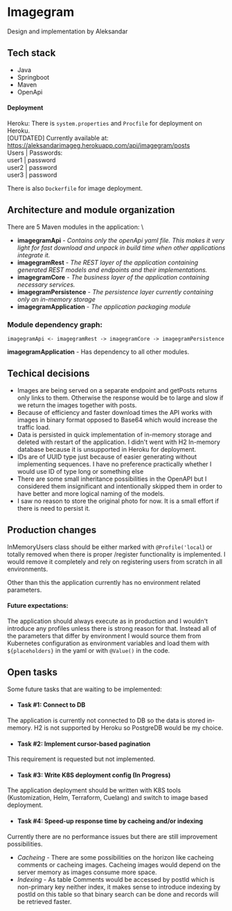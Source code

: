 # Imagegram

Design and implementation by Aleksandar

## Tech stack

- Java
- Springboot
- Maven
- OpenApi

#### Deployment

Heroku:
There is `system.properties` and `Procfile` for deployment on Heroku.\
[OUTDATED] Currently available at: https://aleksandarimageg.herokuapp.com/api/imagegram/posts \
Users | Passwords: \
user1 | password \
user2 | password \
user3 | password 

There is also `Dockerfile` for image deployment.

## Architecture and module organization

There are 5 Maven modules in the application: \
- **imagegramApi** - *Contains only the openApi yaml file. This makes it very light for fast download and unpack in build time when other applications integrate it.*
- **imagegramRest** - *The REST layer of the application containing generated REST models and endpoints and their implementations.*
- **imagegramCore** - *The business layer of the application containing necessary services.*
- **imagegramPersistence** - *The persistence layer currently containing only an in-memory storage*
- **imagegramApplication** - *The application packaging module*


### Module dependency graph:
```
imagegramApi <- imagegramRest -> imagegramCore -> imagegramPersistence
```
**imagegramApplication** - Has dependency to all other modules.


## Techical decisions

* Images are being served on a separate endpoint and getPosts returns only links to them. Otherwise the response would be to large and slow if we return the images together with posts.
* Because of efficiency and faster download times the API works with images in binary format opposed to Base64 which would increase the traffic load.
* Data is persisted in quick implementation of in-memory storage and deleted with restart of the application. I didn't went with H2 In-memory database because it is unsupported in Heroku for deployment.
* IDs are of UUID type just because of easier generating without implementing sequences. I have no preference practically whether I would use ID of type long or something else
* There are some small inheritance possibilities in the OpenAPI but I considered them insignificant and intentionally skipped them in order to have better and more logical naming of the models.
* I saw no reason to store the original photo for now. It is a small effort if there is need to persist it.

## Production changes
InMemoryUsers class should be either marked with `@Profile('local`) or totally removed when there is proper /register functionality is implemented.
I would remove it completely and rely on registering users from scratch in all environments.

Other than this the application currently has no environment related parameters.

#### Future expectations:
The application should always execute as in production and I wouldn't introduce any profiles unless there is strong reason for that.
Instead all of the parameters that differ by environment I would source them from Kubernetes configuration as environment variables and load them with `${placeholders}` in the yaml or with `@Value()` in the code.


## Open tasks
Some future tasks that are waiting to be implemented:

- #### Task #1: Connect to DB
The application is currently not connected to DB so the data is stored in-memory. H2 is not supported by Heroku so PostgreDB would be my choice.

- #### Task #2: Implement cursor-based pagination
This requirement is requested but not implemented.

- #### Task #3: Write K8S deployment config (In Progress)
The application deployment should be written with K8S tools (Kustomization, Helm, Terraform, Cuelang) and switch to image based deployment.

- #### Task #4: Speed-up response time by cacheing and/or indexing
Currently there are no performance issues but there are still improvement possibilities.
- *Cacheing* - There are some possibilities on the horizon like cacheing comments or cacheing images. Cacheing images would depend on the server memory as images consume more space.
- *Indexing* - As table Comments would be accessed by postId which is non-primary key neither index, it makes sense to introduce indexing by postId on this table so that binary search can be done and records will be retrieved faster.


